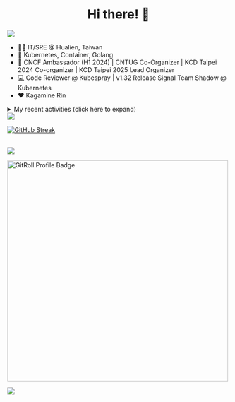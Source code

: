 <div align="center">
  <h1>Hi there! 👋</h1>
</div>

![](https://komarev.com/ghpvc/?username=tico88612&color=brightgreen&style=for-the-badge)

- 🧑‍💻 IT/SRE @ Hualien, Taiwan
- 🐳 Kubernetes, Container, Golang
- 🤝 CNCF Ambassador (H1 2024) | CNTUG Co-Organizer | KCD Taipei 2024 Co-organizer | KCD Taipei 2025 Lead Organizer
- 💻 Code Reviewer @ Kubespray | v1.32 Release Signal Team Shadow @ Kubernetes
- ❤️ Kagamine Rin

<details>
  <summary>My recent activities (click here to expand)</summary>

  #### 👷 Check out what I'm currently working on
  
  - [cloud-native-taiwan/Infra-Labs-Docs](https://github.com/cloud-native-taiwan/Infra-Labs-Docs) - Documentation for Cloud Native Taiwan Infra Labs (4 days ago)
  - [kubernetes-sigs/kubespray](https://github.com/kubernetes-sigs/kubespray) - Deploy a Production Ready Kubernetes Cluster (5 days ago)
  - [coredns/deployment](https://github.com/coredns/deployment) - Scripts, utilities, and examples for deploying CoreDNS. (1 month ago)
  - [cncf/k8s-conformance](https://github.com/cncf/k8s-conformance) - 🧪CNCF K8s Conformance Working Group (3 months ago)
  - [kubernetes/test-infra](https://github.com/kubernetes/test-infra) - Test infrastructure for the Kubernetes project. (4 months ago)
  - [cloud-native-taiwan/coscup-2024-workshop](https://github.com/cloud-native-taiwan/coscup-2024-workshop) - COSCUP 2024 IaC workshop files (4 months ago)
  - [HunterPie/localization](https://github.com/HunterPie/localization) - Localization repository for HunterPie&#39;s client (4 months ago)
  - [cloud-native-taiwan/status-infra-labs](https://github.com/cloud-native-taiwan/status-infra-labs) -  (5 months ago)
  - [longhorn/website](https://github.com/longhorn/website) - https://longhorn.io/ (5 months ago)
  - [cncf/people](https://github.com/cncf/people) - Stores the data that will populate the various people listings on cncf.io (5 months ago)

  #### 🌱 My latest projects
  
  - [tico88612/blog-comments](https://github.com/tico88612/blog-comments) - 
  - [tico88612/get-real-ip](https://github.com/tico88612/get-real-ip) - 
  - [tico88612/podman-monitor-workshop](https://github.com/tico88612/podman-monitor-workshop) - 
  - [tico88612/cicd-hexo-blog-pages](https://github.com/tico88612/cicd-hexo-blog-pages) - 以 Hexo Blog 撰寫 CI/CD Pipeline 網頁
  - [tico88612/cicd-hexo-blog-template](https://github.com/tico88612/cicd-hexo-blog-template) - 以 Hexo Blog 撰寫 CI/CD Pipeline 模板
  - [tico88612/butter-toast-cup-2023](https://github.com/tico88612/butter-toast-cup-2023) - 奶油吐司杯 2023 分數計算機
  - [tico88612/cms-docker](https://github.com/tico88612/cms-docker) - Contest Management System v1.5.dev0 Docker Version
  - [tico88612/network-security-final](https://github.com/tico88612/network-security-final) - 
  - [tico88612/docker-init.engineer](https://github.com/tico88612/docker-init.engineer) - 純靠北工程師 Docker 架設版
  - [tico88612/kantai-teachme.tw](https://github.com/tico88612/kantai-teachme.tw) - 

  #### 🔭 Latest releases I've contributed to
  
  - [meshery/meshery](https://github.com/meshery/meshery) ([v0.7.168](https://github.com/meshery/meshery/releases/tag/v0.7.168), 1 day ago) - Meshery, the cloud native manager
  - [jaegertracing/jaeger](https://github.com/jaegertracing/jaeger) ([v1.64.0](https://github.com/jaegertracing/jaeger/releases/tag/v1.64.0), 4 days ago) - CNCF Jaeger, a Distributed Tracing Platform
  - [jaegertracing/jaeger-ui](https://github.com/jaegertracing/jaeger-ui) ([v1.64.0](https://github.com/jaegertracing/jaeger-ui/releases/tag/v1.64.0), 4 days ago) - Web UI for Jaeger
  - [backstage/backstage](https://github.com/backstage/backstage) ([v1.34.0-next.1](https://github.com/backstage/backstage/releases/tag/v1.34.0-next.1), 1 week ago) - Backstage is an open framework for building developer portals
  - [metal3-io/cluster-api-provider-metal3](https://github.com/metal3-io/cluster-api-provider-metal3) ([v1.9.0-beta.0](https://github.com/metal3-io/cluster-api-provider-metal3/releases/tag/v1.9.0-beta.0), 1 week ago) - Metal³ integration with https://github.com/kubernetes-sigs/cluster-api
  - [metal3-io/ip-address-manager](https://github.com/metal3-io/ip-address-manager) ([v1.7.3](https://github.com/metal3-io/ip-address-manager/releases/tag/v1.7.3), 1 week ago) - IP address Manager for Cluster API Provider Metal3
  - [etcd-io/etcd](https://github.com/etcd-io/etcd) ([v3.4.35](https://github.com/etcd-io/etcd/releases/tag/v3.4.35), 4 weeks ago) - Distributed reliable key-value store for the most critical data of a distributed system
  - [kedacore/keda](https://github.com/kedacore/keda) ([v2.16.0](https://github.com/kedacore/keda/releases/tag/v2.16.0), 1 month ago) -  KEDA is a Kubernetes-based Event Driven Autoscaling component. It provides event driven scale for any container running in Kubernetes 
  - [kubernetes-sigs/kubespray](https://github.com/kubernetes-sigs/kubespray) ([v2.25.1](https://github.com/kubernetes-sigs/kubespray/releases/tag/v2.25.1), 1 month ago) - Deploy a Production Ready Kubernetes Cluster
  - [projectcontour/contour](https://github.com/projectcontour/contour) ([v1.30.1](https://github.com/projectcontour/contour/releases/tag/v1.30.1), 1 month ago) - Contour is a Kubernetes ingress controller using Envoy proxy.

  #### 🔨 My recent Pull Requests
  
  - [Add ChengHao&#39;s bluesky account](https://github.com/cncf/people/pull/743) on [cncf/people](https://github.com/cncf/people) (today)
  - [Fix sample inventory kube_version to 1.31.3](https://github.com/kubernetes-sigs/kubespray/pull/11767) on [kubernetes-sigs/kubespray](https://github.com/kubernetes-sigs/kubespray) (6 days ago)
  - [Refactor Gateway API installation process and bump Gateway API v1.2.1](https://github.com/kubernetes-sigs/kubespray/pull/11763) on [kubernetes-sigs/kubespray](https://github.com/kubernetes-sigs/kubespray) (1 week ago)
  - [Bump: OpenStack Cloud Controller Manager to v1.31.1](https://github.com/kubernetes-sigs/kubespray/pull/11738) on [kubernetes-sigs/kubespray](https://github.com/kubernetes-sigs/kubespray) (2 weeks ago)
  - [Bump: Kubernetes default version v1.31.3](https://github.com/kubernetes-sigs/kubespray/pull/11737) on [kubernetes-sigs/kubespray](https://github.com/kubernetes-sigs/kubespray) (2 weeks ago)
  - [Bump: Docusaurus 3.6 &amp; Node 20](https://github.com/cloud-native-taiwan/Infra-Labs-Docs/pull/72) on [cloud-native-taiwan/Infra-Labs-Docs](https://github.com/cloud-native-taiwan/Infra-Labs-Docs) (2 weeks ago)
  - [Bump: pause container upgrade to 3.10](https://github.com/kubernetes-sigs/kubespray/pull/11695) on [kubernetes-sigs/kubespray](https://github.com/kubernetes-sigs/kubespray) (1 month ago)
  - [Feat: kubeadm v1beta4 support](https://github.com/kubernetes-sigs/kubespray/pull/11674) on [kubernetes-sigs/kubespray](https://github.com/kubernetes-sigs/kubespray) (1 month ago)
  - [[cert-manager] upgrade to v1.15.3](https://github.com/kubernetes-sigs/kubespray/pull/11668) on [kubernetes-sigs/kubespray](https://github.com/kubernetes-sigs/kubespray) (1 month ago)
  - [Fix `debian11-custom-cni` failing test &amp; upgrade `debian12-custom-cni-helm` chart version](https://github.com/kubernetes-sigs/kubespray/pull/11654) on [kubernetes-sigs/kubespray](https://github.com/kubernetes-sigs/kubespray) (1 month ago)

  #### ⭐ Recent Stars
  
  - [inspektor-gadget/inspektor-gadget](https://github.com/inspektor-gadget/inspektor-gadget) - Inspektor Gadget is a set of tools and framework for data collection and system inspection on Kubernetes clusters and Linux hosts using eBPF (4 weeks ago)
  - [charmbracelet/vhs](https://github.com/charmbracelet/vhs) - Your CLI home video recorder 📼 (1 month ago)
  - [knabben/stalker](https://github.com/knabben/stalker) - Stalk and Hunt Flake Testgrid Jobs  (1 month ago)
  - [ljcucc/mobai-alei](https://github.com/ljcucc/mobai-alei) - 膜拜阿雷的信眾有福了！現在到 mobai-alei.ljcu.cc 就可以產生膜拜貼圖！ (3 months ago)
  - [aome510/spotify-player](https://github.com/aome510/spotify-player) - A Spotify player in the terminal with full feature parity (4 months ago)
  - [nalexn/clean-architecture-swiftui](https://github.com/nalexn/clean-architecture-swiftui) - SwiftUI sample app using Clean Architecture. Examples of working with SwiftData persistence, networking, dependency injection, unit testing, and more. (5 months ago)
  - [bpg/terraform-provider-proxmox](https://github.com/bpg/terraform-provider-proxmox) - Terraform / OpenTofu Provider for Proxmox VE (5 months ago)
  - [kubernetes/enhancements](https://github.com/kubernetes/enhancements) - Enhancements tracking repo for Kubernetes (7 months ago)
  - [kubernetes-sigs/kubespray](https://github.com/kubernetes-sigs/kubespray) - Deploy a Production Ready Kubernetes Cluster (11 months ago)
  - [fduran/sadservers](https://github.com/fduran/sadservers) - SadServers: Linux &amp; DevOps Troubleshooting Scenarios SaaS (1 year ago)

  #### 👯 Check out some of my recent followers
  
  - [cameronraysmith](https://github.com/cameronraysmith)
  - [BlueBoy247](https://github.com/BlueBoy247)
  - [Charles-Chrismann](https://github.com/Charles-Chrismann)
  - [hu8813](https://github.com/hu8813)
  - [wolf-yuan-6115](https://github.com/wolf-yuan-6115)
</details>

<img src="https://github-readme-stats.vercel.app/api?username=tico88612&hide_title=true&count_private=true&show_icons=true" />

<br>

<a href="https://git.io/streak-stats"><img src="https://streak-stats.demolab.com?user=tico88612&theme=one-dark-pro" alt="GitHub Streak" /></a>

<br>

<img src="https://github-profile-trophy.vercel.app/?username=tico88612&theme=flat&no-frame=true&theme=onedark&margin-w=15&column=4" />

<be>

<a href="https://gitroll.io/profile/u0ufMd0HHwCUrp6xGFYIqjIkupi83" target="_blank"><img width=500px src="https://gitroll.io/api/badges/profiles/v1/u0ufMd0HHwCUrp6xGFYIqjIkupi83" alt="GitRoll Profile Badge"/></a>


![](https://hit.yhype.me/github/profile?user_id=17496418)
